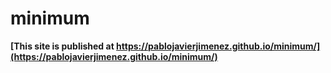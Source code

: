 # minimum

**[This site is published at https://pablojavierjimenez.github.io/minimum/](https://pablojavierjimenez.github.io/minimum/)**
